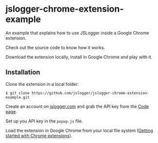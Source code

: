 jslogger-chrome-extension-example
=================================

An example that explains how to use JSLogger inside a Google Chrome extension.

Check out the source code to know how it works.

Download the extension locally, install in Google Chrome and play with it.


## Installation

Clone the extension in a local folder:

    $ git clone https://github.com/jslogger/jslogger-chrome-extension-example.git

Create an account on [jslogger.com][] and grab the API key from the [Code page][].

Set up you API key in the `popup.js` file.

Load the extension in Google Chrome from your local file system ([Getting started with Chrome extensions][]).

[jslogger.com]: http://jslogger.com/manage
[Code page]: http://jslogger.com/code
[Getting started with Chrome extensions]: http://developer.chrome.com/extensions/getstarted.html